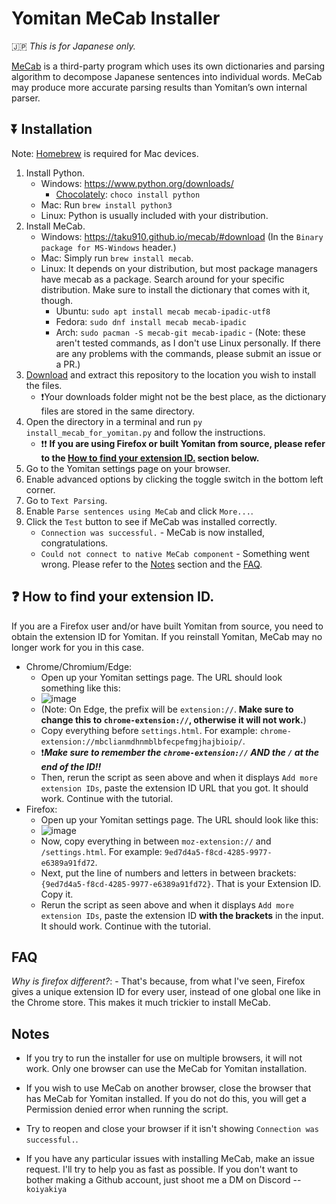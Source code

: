# Yomitan MeCab Installer

🇯🇵 *This is for Japanese only.*

[MeCab](https://taku910.github.io/) is a third-party program which uses its own dictionaries and parsing algorithm to decompose Japanese sentences into individual words. MeCab may produce more accurate parsing results than Yomitan’s own internal parser.

## ⏬ Installation

Note: [Homebrew](https://brew.sh/) is required for Mac devices.

1. Install Python.
    - Windows: https://www.python.org/downloads/ 
         - [Chocolately](https://chocolatey.org/): `choco install python`
    - Mac: Run `brew install python3`
    - Linux: Python is usually included with your distribution.
2. Install MeCab.
    - Windows: https://taku910.github.io/mecab/#download (In the `Binary package for MS-Windows` header.)
    - Mac: Simply run `brew install mecab`.
    - Linux: It depends on your distribution, but most package managers have mecab as a package. Search around for your specific distribution. Make sure to install the dictionary that comes with it, though.
        - Ubuntu: `sudo apt install mecab mecab-ipadic-utf8`
        - Fedora: `sudo dnf install mecab mecab-ipadic`
        - Arch: `sudo pacman -S mecab-git mecab-ipadic`
              - (Note: these aren't tested commands, as I don't use Linux personally. If there are any problems with the commands, please submit an issue or a PR.)
3. [Download](https://github.com/themoeway/yomitan-mecab-installer/archive/master.zip) and extract this repository to the location you wish to install the files.
    - ❗Your downloads folder might not be the best place, as the dictionary files are stored in the same directory.
4. Open the directory in a terminal and run `py install_mecab_for_yomitan.py` and follow the instructions.
    - ❗❗ **If you are using Firefox or built Yomitan from source, please refer to the [How to find your extension ID.](https://github.com/themoeway/yomitan-mecab-installer/blob/master/README.md#-how-to-find-your-extension-id) section below.**
5. Go to the Yomitan settings page on your browser.
6. Enable advanced options by clicking the toggle switch in the bottom left corner.
7. Go to `Text Parsing`.
8. Enable `Parse sentences using MeCab` and click `More...`.
9. Click the `Test` button to see if MeCab was installed correctly.
    - `Connection was successful.` - MeCab is now installed, congratulations.
    - `Could not connect to native MeCab component` - Something went wrong. Please refer to the [Notes](https://github.com/themoeway/yomitan-mecab-installer/blob/master/README.md#notes) section and the [FAQ](https://github.com/themoeway/yomitan-mecab-installer/blob/master/README.md#faq).

## ❓ How to find your extension ID.

If you are a Firefox user and/or have built Yomitan from source, you need to obtain the extension ID for Yomitan. If you reinstall Yomitan, MeCab may no longer work for you in this case.
- Chrome/Chromium/Edge:
    - Open up your Yomitan settings page. The URL should look something like this:
    - ![image](https://github.com/user-attachments/assets/4f87be39-6cb4-45df-a9a7-09fb9a177c1d)
    - (Note: On Edge, the prefix will be `extension://`. **Make sure to change this to `chrome-extension://`, otherwise it will not work.**)
    - Copy everything before `settings.html`. For example: `chrome-extension://mbclianmdhnmblbfecpefmgjhajbioip/`.
    - ❗***Make sure to remember the `chrome-extension://` AND the `/` at the end of the ID!!***
    - Then, rerun the script as seen above and when it displays `Add more extension IDs`, paste the extension ID URL that you got. It should work. Continue with the tutorial.
- Firefox:
    - Open up your Yomitan settings page. The URL should look like this:
    - ![image](https://github.com/user-attachments/assets/618f262e-ce3c-47eb-a1e4-d60dd684adaa)
    - Now, copy everything in between `moz-extension://` and `/settings.html`. For example: `9ed7d4a5-f8cd-4285-9977-e6389a91fd72`.
    - Next, put the line of numbers and letters in between brackets: `{9ed7d4a5-f8cd-4285-9977-e6389a91fd72}`. That is your Extension ID. Copy it.
    - Rerun the script as seen above and when it displays `Add more extension IDs`, paste the extension ID **with the brackets** in the input. It should work. Continue with the tutorial.

## FAQ

*Why is firefox different?*: 
    - That's because, from what I've seen, Firefox gives a unique extension ID for every user, instead of one global one like in the Chrome store. This makes it much trickier to install MeCab.

## Notes
- If you try to run the installer for use on multiple browsers, it will not work. Only one browser can use the MeCab for Yomitan installation.
- If you wish to use MeCab on another browser, close the browser that has MeCab for Yomitan installed. If you do not do this, you will get a Permission denied error when running the script.
- Try to reopen and close your browser if it isn't showing `Connection was successful.`.

- If you have any particular issues with installing MeCab, make an issue request. I'll try to help you as fast as possible. If you don't want to bother making a Github account, just shoot me a DM on Discord -- `koiyakiya`

